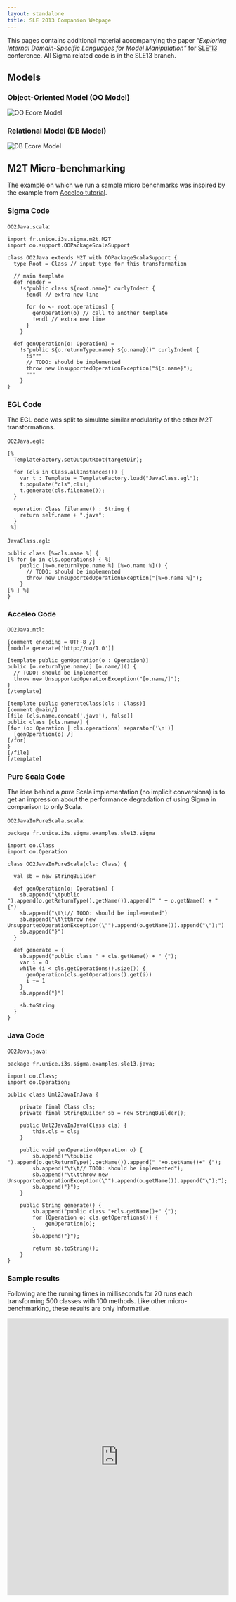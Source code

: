```yaml
---
layout: standalone
title: SLE 2013 Companion Webpage
---
```


This pages contains additional material accompanying the paper _"Exploring Internal Domain-Specific Languages for Model Manipulation"_ for [SLE'13](http://planet-sl.org/sle2013/) conference. All Sigma related code is in the SLE13 branch.

## Models

### Object-Oriented Model (OO Model)

![OO Ecore Model](images/SLE13/OO.ecorediag.png "OO Ecore Model")

### Relational Model (DB Model)

![DB Ecore Model](images/SLE13/DB.ecorediag.png "DB Ecore Model")

## M2T Micro-benchmarking

The example on which we run a sample micro benchmarks was inspired by the example from [Acceleo tutorial](http://wiki.eclipse.org/Acceleo/Getting_Started#Generating_java_beans).

### Sigma Code

`OO2Java.scala`:

    import fr.unice.i3s.sigma.m2t.M2T
    import oo.support.OOPackageScalaSupport

    class OO2Java extends M2T with OOPackageScalaSupport { 
      type Root = Class // input type for this transformation
      
      // main template
      def render =
        !s"public class ${root.name}" curlyIndent {
          !endl // extra new line
       
          for (o <- root.operations) {
            genOperation(o) // call to another template
            !endl // extra new line
          }
        }
        
      def genOperation(o: Operation) =
        !s"public ${o.returnType.name} ${o.name}()" curlyIndent {
          !s"""
          // TODO: should be implemented
          throw new UnsupportedOperationException("${o.name}");
          """
        } 
    }

### EGL Code

The EGL code was split to simulate similar modularity of the other M2T transformations.

`OO2Java.egl`:

    [%
      TemplateFactory.setOutputRoot(targetDir);
      
      for (cls in Class.allInstances()) {
        var t : Template = TemplateFactory.load("JavaClass.egl");
        t.populate("cls",cls);
        t.generate(cls.filename());    
      }
        
      operation Class filename() : String {
        return self.name + ".java";
      }
     %]

`JavaClass.egl`:

    public class [%=cls.name %] {
    [% for (o in cls.operations) { %]
        public [%=o.returnType.name %] [%=o.name %]() {
          // TODO: should be implemented
          throw new UnsupportedOperationException("[%=o.name %]");      
        }
    [% } %]
    }

### Acceleo Code

`OO2Java.mtl`:

    [comment encoding = UTF-8 /]
    [module generate('http://oo/1.0')]

    [template public genOperation(o : Operation)]
    public [o.returnType.name/] [o.name/]() {
      // TODO: should be implemented
      throw new UnsupportedOperationException("[o.name/]");
    }
    [/template]

    [template public generateClass(cls : Class)]
    [comment @main/]
    [file (cls.name.concat('.java'), false)]
    public class [cls.name/] {
    [for (o: Operation | cls.operations) separator('\n')]
      [genOperation(o) /]
    [/for]
    }
    [/file]
    [/template]

### Pure Scala Code

The idea behind a _pure_ Scala implementation (no implicit conversions) is to get an impression about the performance degradation of using Sigma in comparison to only Scala. 

`OO2JavaInPureScala.scala`:

    package fr.unice.i3s.sigma.examples.sle13.sigma

    import oo.Class
    import oo.Operation

    class OO2JavaInPureScala(cls: Class) {

      val sb = new StringBuilder

      def genOperation(o: Operation) {
        sb.append("\tpublic ").append(o.getReturnType().getName()).append(" " + o.getName() + " {")
        sb.append("\t\t// TODO: should be implemented")
        sb.append("\t\tthrow new UnsupportedOperationException(\"").append(o.getName()).append("\");")
        sb.append("}")
      }

      def generate = {
        sb.append("public class " + cls.getName() + " {");
        var i = 0
        while (i < cls.getOperations().size()) {
          genOperation(cls.getOperations().get(i))
          i += 1
        }
        sb.append("}")
        
        sb.toString
      }
    }

### Java Code

`OO2Java.java`:

    package fr.unice.i3s.sigma.examples.sle13.java;

    import oo.Class;
    import oo.Operation;

    public class Uml2JavaInJava {

        private final Class cls;
        private final StringBuilder sb = new StringBuilder();

        public Uml2JavaInJava(Class cls) {
            this.cls = cls;
        }
        
        public void genOperation(Operation o) {
            sb.append("\tpublic ").append(o.getReturnType().getName()).append(" "+o.getName()+" {");
            sb.append("\t\t// TODO: should be implemented");
            sb.append("\t\tthrow new UnsupportedOperationException(\"").append(o.getName()).append("\");");
            sb.append("}");
        }
        
        public String generate() {              
            sb.append("public class "+cls.getName()+" {");
            for (Operation o: cls.getOperations()) {
                genOperation(o);
            }
            sb.append("}");
            
            return sb.toString();       
        } 
    }

### Sample results

Following are the running times in milliseconds for 20 runs each transforming 500 classes with 100 methods. Like other micro-benchmarking, these results are only informative.

<iframe width="100%" height="630" frameborder="0" src="https://docs.google.com/spreadsheet/pub?key=0AgXBNlEmVc-kdDFRWlFtRXg4OHFBSlUzNXM2ZmhqWUE&single=true&gid=0&output=html&widget=true" />
